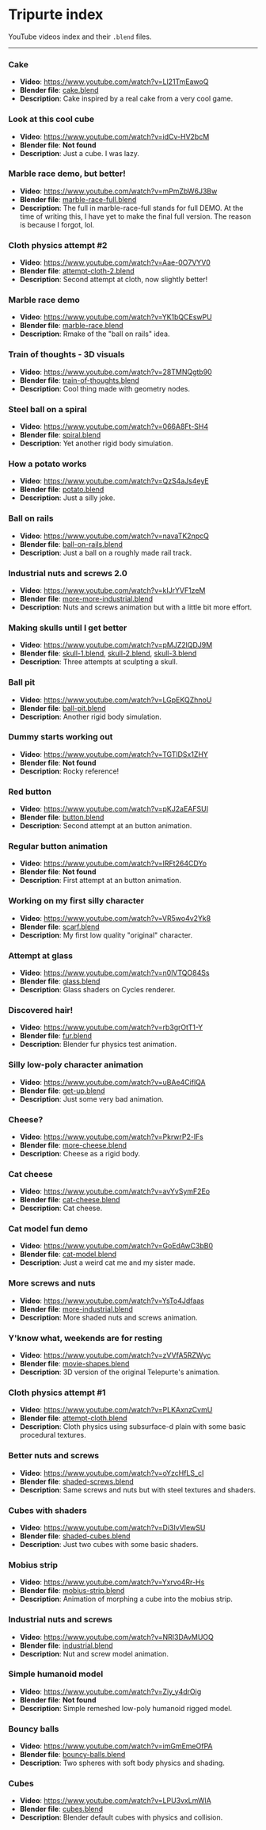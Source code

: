 # Tripurte index

YouTube videos index and their `.blend` files.

---

### Cake

- **Video**: https://www.youtube.com/watch?v=Ll21TmEawoQ
- **Blender file**: [cake.blend](./models/cake.blend)
- **Description**: Cake inspired by a real cake from a very cool game.

### Look at this cool cube

- **Video**: https://www.youtube.com/watch?v=idCv-HV2bcM
- **Blender file**: **Not found**
- **Description**: Just a cube. I was lazy.

### Marble race demo, but better!

- **Video**: https://www.youtube.com/watch?v=mPmZbW6J3Bw
- **Blender file**: [marble-race-full.blend](./models/marble-race-full.blend)
- **Description**: The full in marble-race-full stands for full DEMO. At the time of writing this, I have yet to make the final full version. The reason is because I forgot, lol.

### Cloth physics attempt #2

- **Video**: https://www.youtube.com/watch?v=Aae-0O7VYV0
- **Blender file**: [attempt-cloth-2.blend](./models/attempt-cloth-2.blend)
- **Description**: Second attempt at cloth, now slightly better!

### Marble race demo

- **Video**: https://www.youtube.com/watch?v=YK1bQCEswPU
- **Blender file**: [marble-race.blend](./models/marble-race.blend)
- **Description**: Rmake of the "ball on rails" idea.

### Train of thoughts - 3D visuals

- **Video**: https://www.youtube.com/watch?v=28TMNQgtb90
- **Blender file**: [train-of-thoughts.blend](./models/train-of-thoughts.blend)
- **Description**: Cool thing made with geometry nodes.

### Steel ball on a spiral

- **Video**: https://www.youtube.com/watch?v=066A8Ft-SH4
- **Blender file**: [spiral.blend](./models/spiral.blend)
- **Description**: Yet another rigid body simulation.

### How a potato works

- **Video**: https://www.youtube.com/watch?v=QzS4aJs4eyE
- **Blender file**: [potato.blend](./models/potato.blend)
- **Description**: Just a silly joke.

### Ball on rails

- **Video**: https://www.youtube.com/watch?v=navaTK2npcQ
- **Blender file**: [ball-on-rails.blend](./models/ball-on-rails.blend)
- **Description**: Just a ball on a roughly made rail track.

### Industrial nuts and screws 2.0

- **Video**: https://www.youtube.com/watch?v=kIJrYVF1zeM
- **Blender file**: [more-more-industrial.blend](./models/more-more-industrial.blend)
- **Description**: Nuts and screws animation but with a little bit more effort.

### Making skulls until I get better

- **Video**: https://www.youtube.com/watch?v=pMJZ2lQDJ9M
- **Blender file**: [skull-1.blend](./models/skull-1.blend), [skull-2.blend](./models/skull-2.blend), [skull-3.blend](./models/skull-3.blend)
- **Description**: Three attempts at sculpting a skull.

### Ball pit

- **Video**: https://www.youtube.com/watch?v=LGpEKQZhnoU
- **Blender file**: [ball-pit.blend](./models/ball-pit.blend)
- **Description**: Another rigid body simulation.

### Dummy starts working out

- **Video**: https://www.youtube.com/watch?v=TGTlDSx1ZHY
- **Blender file**: **Not found**
- **Description**: Rocky reference!

### Red button

- **Video**: https://www.youtube.com/watch?v=pKJ2aEAFSUI
- **Blender file**: [button.blend](./models/button.blend)
- **Description**: Second attempt at an button animation.

### Regular button animation

- **Video**: https://www.youtube.com/watch?v=IRFt264CDYo
- **Blender file**: **Not found**
- **Description**: First attempt at an button animation.

### Working on my first silly character

- **Video**: https://www.youtube.com/watch?v=VR5wo4v2Yk8
- **Blender file**: [scarf.blend](./models/scarf.blend)
- **Description**: My first low quality "original" character.

### Attempt at glass

- **Video**: https://www.youtube.com/watch?v=n0lVTQO84Ss
- **Blender file**: [glass.blend](./models/glass.blend)
- **Description**: Glass shaders on Cycles renderer.

### Discovered hair!

- **Video**: https://www.youtube.com/watch?v=rb3grOtT1-Y
- **Blender file**: [fur.blend](./models/fur.blend)
- **Description**: Blender fur physics test animation.

### Silly low-poly character animation

- **Video**: https://www.youtube.com/watch?v=uBAe4CiflQA
- **Blender file**: [get-up.blend](./models/get-up.blend)
- **Description**: Just some very bad animation.

### Cheese?

- **Video**: https://www.youtube.com/watch?v=PkrwrP2-lFs
- **Blender file**: [more-cheese.blend](./models/more-cheese.blend)
- **Description**: Cheese as a rigid body.

### Cat cheese

- **Video**: https://www.youtube.com/watch?v=avYvSymF2Eo
- **Blender file**: [cat-cheese.blend](./models/cat-cheese.blend)
- **Description**: Cat cheese.

### Cat model fun demo

- **Video**: https://www.youtube.com/watch?v=GoEdAwC3bB0
- **Blender file**: [cat-model.blend](./models/cat-model.blend)
- **Description**: Just a weird cat me and my sister made.

### More screws and nuts

- **Video**: https://www.youtube.com/watch?v=YsTo4Jdfaas
- **Blender file**: [more-industrial.blend](./models/more-industrial.blend)
- **Description**: More shaded nuts and screws animation.

### Y'know what, weekends are for resting

- **Video**: https://www.youtube.com/watch?v=zVVfA5RZWyc
- **Blender file**: [movie-shapes.blend](./models/movie-shapes.blend)
- **Description**: 3D version of the original Telepurte's animation.

### Cloth physics attempt #1

- **Video**: https://www.youtube.com/watch?v=PLKAxnzCvmU
- **Blender file**: [attempt-cloth.blend](./models/attempt-cloth.blend)
- **Description**: Cloth physics using subsurface-d plain with some basic procedural textures.

### Better nuts and screws

- **Video**: https://www.youtube.com/watch?v=oYzcHfLS_cI
- **Blender file**: [shaded-screws.blend](./models/shaded-screws.blend)
- **Description**: Same screws and nuts but with steel textures and shaders. 

### Cubes with shaders

- **Video**: https://www.youtube.com/watch?v=Di3IvVIewSU
- **Blender file**: [shaded-cubes.blend](./models/shaded-cubes.blend)
- **Description**: Just two cubes with some basic shaders.

### Mobius strip

- **Video**: https://www.youtube.com/watch?v=Yxrvo4Rr-Hs
- **Blender file**: [mobius-strip.blend](./models/mobius-strip.blend)
- **Description**: Animation of morphing a cube into the mobius strip.

### Industrial nuts and screws

- **Video**: https://www.youtube.com/watch?v=NRI3DAvMUOQ
- **Blender file**: [industrial.blend](./models/industrial.blend)
- **Description**: Nut and screw model animation.

### Simple humanoid model

- **Video**: https://www.youtube.com/watch?v=Ziy_y4drOig
- **Blender file**: **Not found**
- **Description**: Simple remeshed low-poly humanoid rigged model.

### Bouncy balls

- **Video**: https://www.youtube.com/watch?v=imGmEmeOfPA
- **Blender file**: [bouncy-balls.blend](./models/bouncy-balls.blend)
- **Description**: Two spheres with soft body physics and shading.

### Cubes

- **Video**: https://www.youtube.com/watch?v=LPU3vxLmWlA
- **Blender file**: [cubes.blend](./models/cubes.blend)
- **Description**: Blender default cubes with physics and collision.